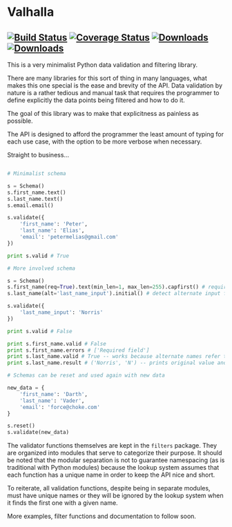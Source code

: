 # Valhalla
[![Build Status](https://travis-ci.org/petermelias/valhalla.png?branch=master)](https://travis-ci.org/petermelias/valhalla)
[![Coverage Status](https://coveralls.io/repos/petermelias/valhalla/badge.png?branch=master)](https://coveralls.io/r/petermelias/valhalla?branch=master)
[![Downloads](https://pypip.in/d/valhalla/badge.png)](https://crate.io/packages/valhalla)
[![Downloads](https://pypip.in/v/valhalla/badge.png)](https://crate.io/package/valhalla)
-----------

This is a very minimalist Python data validation and filtering library.

There are many libraries for this sort of thing in many languages, what
makes this one special is the ease and brevity of the API. Data validation
by nature is a rather tedious and manual task that requires the programmer
to define explicitly the data points being filtered and how to do it.

The goal of this library was to make that explicitness as painless as possible.

The API is designed to afford the programmer the least amount of typing for each
use case, with the option to be more verbose when necessary.


Straight to business...

```python

# Minimalist schema

s = Schema()
s.first_name.text()
s.last_name.text()
s.email.email()

s.validate({
	'first_name': 'Peter',
	'last_name': 'Elias',
	'email': 'petermelias@gmail.com'
})

print s.valid # True

# More involved schema

s = Schema()
s.first_name(req=True).text(min_len=1, max_len=255).capfirst() # required field, length enforcement, captialize first letter of first word
s.last_name(alt='last_name_input').initial() # detect alternate input field name, truncate to initials

s.validate({
	'last_name_input': 'Norris'
})

print s.valid # False

print s.first_name.valid # False
print s.first_name.errors # ['Required field']
print s.last_name.valid # True -- works because alternate names refer to the same validator as the original field name
print s.last_name.result # ('Norris', 'N') -- prints original value and then processed value

# Schemas can be reset and used again with new data

new_data = {
	'first_name': 'Darth',
	'last_name': 'Vader',
	'email': 'force@choke.com'
}

s.reset()
s.validate(new_data)
```

The validator functions themselves are kept in the ```filters``` package. They are organized
into modules that serve to categorize their purpose. It should be noted that the modular separation
is not to guarantee namespacing (as is traditional with Python modules) because the lookup system
assumes that each function has a unique name in order to keep the API nice and short.

To reiterate, all validation functions, despite being in separate modules, must have unique names
or they will be ignored by the lookup system when it finds the first one with a given name.

More examples, filter functions and documentation to follow soon.